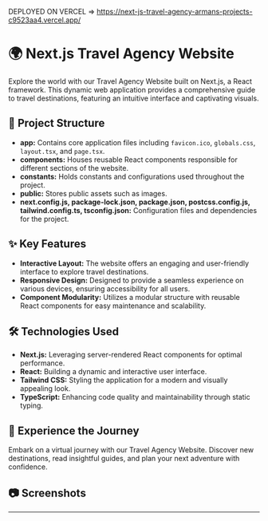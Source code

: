 DEPLOYED ON VERCEL => https://next-js-travel-agency-armans-projects-c9523aa4.vercel.app/

# 🌍 Next.js Travel Agency Website

Explore the world with our Travel Agency Website built on Next.js, a React framework. This dynamic web application provides a comprehensive guide to travel destinations, featuring an intuitive interface and captivating visuals.

## 📁 Project Structure

- **app:** Contains core application files including `favicon.ico`, `globals.css`, `layout.tsx`, and `page.tsx`.
- **components:** Houses reusable React components responsible for different sections of the website.
- **constants:** Holds constants and configurations used throughout the project.
- **public:** Stores public assets such as images.
- **next.config.js, package-lock.json, package.json, postcss.config.js, tailwind.config.ts, tsconfig.json:** Configuration files and dependencies for the project.

## ✨ Key Features

- **Interactive Layout:** The website offers an engaging and user-friendly interface to explore travel destinations.
- **Responsive Design:** Designed to provide a seamless experience on various devices, ensuring accessibility for all users.
- **Component Modularity:** Utilizes a modular structure with reusable React components for easy maintenance and scalability.

## 🛠️ Technologies Used

- **Next.js:** Leveraging server-rendered React components for optimal performance.
- **React:** Building a dynamic and interactive user interface.
- **Tailwind CSS:** Styling the application for a modern and visually appealing look.
- **TypeScript:** Enhancing code quality and maintainability through static typing.

## 🌟 Experience the Journey

Embark on a virtual journey with our Travel Agency Website. Discover new destinations, read insightful guides, and plan your next adventure with confidence.

## 📷 Screenshots

---
